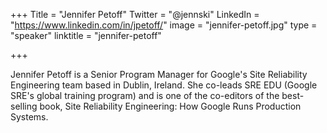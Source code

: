 +++
Title = "Jennifer Petoff"
Twitter = "@jennski"
LinkedIn = "https://www.linkedin.com/in/jpetoff/"
image = "jennifer-petoff.jpg"
type = "speaker"
linktitle = "jennifer-petoff"

+++

Jennifer Petoff is a Senior Program Manager for Google's Site Reliability Engineering team based in Dublin, Ireland. She co-leads SRE EDU (Google SRE's global training program) and is one of the co-editors of the best-selling book, Site Reliability Engineering: How Google Runs Production Systems.
